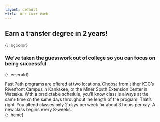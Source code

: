 ```yaml
---
layout: default
title: KCC Fast Path
---
```

## Earn&#160;a&#160;transfer&#160;degree in&#160;2&#160;years! <br />
{: .bgcolor}

### We’ve taken the guesswork out of college so you can focus on being successful. <br />
{: .emerald}

Fast Path programs are offered at two locations. Choose from either KCC’s Riverfront Campus in Kankakee, or the Miner South Extension Center in Watseka. With a predictable schedule, you’ll know class is always at the same time on the same days throughout the length of the program. That’s right. You attend classes only 2 days per week for about 3 hours per day. A new class begins every 8-weeks. <br />
{: .home}
